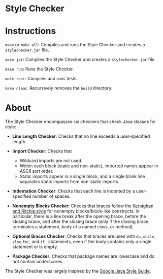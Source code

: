 # Style Checker

# Instructions
`make` or `make all`: Compiles and runs the Style Checker and creates a `stylechecker.jar` file.

`make jar`: Compiles the Style Checker and creates a `stylechecker.jar` file.

`make run`: Runs the Style Checker.

`make test`: Compiles and runs tests.

`make clean`: Recursively removes the `build` directory.
# About
The Style Checker encompasses six checkers that check Java classes for style:

* **Line Length Checker**: Checks that no line exceeds a user-specified length.

* **Import Checker**: Checks that
  * Wildcard imports are not used.
  * Within each block (static and non-static), imported names appear in ASCII sort order.
  * Static imports appear in a single block, and a single blank line separates static imports
   from non-static imports.

* **Indentation Checker**: Checks that each line is indented by a user-specified number of spaces.

* **Nonempty Blocks Checker**: Checks that braces follow the 
[Kernighan and Ritchie style](https://en.wikipedia.org/wiki/Indentation_style#K&R_style) for nonempty
 blocks/block-like constructs. In particular, there is a line break after the opening brace, before the closing brace, and after the closing brace (only if the closing brace terminates a
  statement, body of a named class, or method).
  
* **Optional Braces Checker**: Checks that braces are used with `do`, `while`, `else`,`for`, and `if
` statements, even if the body contains only a single statement or is empty.

* **Package Checker**: Checks that package names are lowercase and do not contain underscores.

The Style Checker was largely inspired by the [Google Java Style Guide](https://google.github.io/styleguide/javaguide.html).